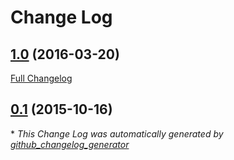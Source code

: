 # Change Log

## [1.0](https://github.com/bertrandmartel/btsnoop-decoder/tree/1.0) (2016-03-20)
[Full Changelog](https://github.com/bertrandmartel/btsnoop-decoder/compare/0.1...1.0)

## [0.1](https://github.com/bertrandmartel/btsnoop-decoder/tree/0.1) (2015-10-16)


\* *This Change Log was automatically generated by [github_changelog_generator](https://github.com/skywinder/Github-Changelog-Generator)*